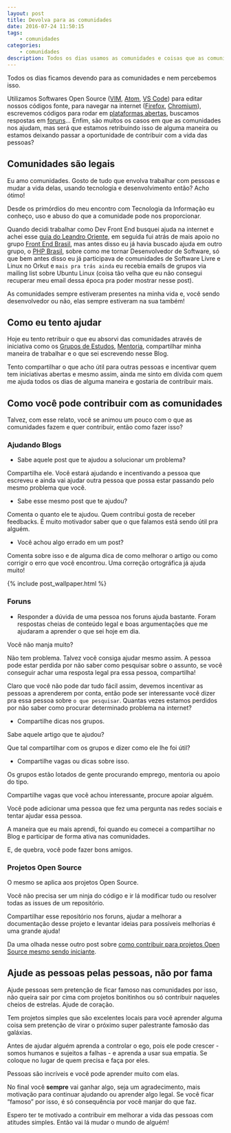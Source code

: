 ```yaml
---
layout: post
title: Devolva para as comunidades
date: 2016-07-24 11:50:15
tags: 
    - comunidades
categories:
    - comunidades
description: Todos os dias usamos as comunidades e coisas que as comunidades criam e, sem perceber, não retribuimos isso.
---
```


Todos os dias ficamos devendo para as comunidades e nem percebemos isso.

Utilizamos Softwares Open Source ([VIM](https://github.com/vim/vim), [Atom](https://github.com/atom/atom), [VS Code](https://github.com/Microsoft/vscode)) para editar nossos códigos fonte, para navegar na internet ([Firefox](https://developer.mozilla.org/pt-BR/docs/Developer_Guide/Codigo_Fonte/Downloading_Source_Archives), [Chromium](https://chromium.googlesource.com/)), escrevemos códigos para rodar em [plataformas abertas](https://github.com/nodejs/node), buscamos respostas em [foruns](https://github.com/frontendbr/forum)... Enfim, são muitos os casos em que as comunidades nos ajudam, mas será que estamos retribuindo isso de alguma maneira ou estamos deixando passar a oportunidade de contribuir com a vida das pessoas?<!--more-->

## Comunidades são legais

Eu amo comunidades. Gosto de tudo que envolva trabalhar com pessoas e mudar a vida delas, usando tecnologia e desenvolvimento então? Acho ótimo!

Desde os primórdios do meu encontro com Tecnologia da Informação eu conheço, uso e abuso do que a comunidade pode nos proporcionar.

Quando decidi trabalhar como Dev Front End busquei ajuda na internet e achei esse [guia do Leandro Oriente](https://leandrooriente.com/como-me-tornar-um-desenvolvedor-front-end/), em seguida fui atrás de mais apoio no grupo [Front End Brasil](https://www.facebook.com/groups/frontendbrasil/), mas antes disso eu já havia buscado ajuda em outro grupo, o [PHP Brasil](https://www.facebook.com/groups/nao.tem.biscoito/), sobre como me tornar Desenvolvedor de Software, só que bem antes disso eu já participava de comunidades de Software Livre e Linux no Orkut e `mais pra trás ainda` eu recebia emails de grupos via mailing list sobre Ubuntu Linux (coisa tão velha que eu não consegui recuperar meu email dessa época pra poder mostrar nesse post).

As comunidades sempre estiveram presentes na minha vida e, você sendo desenvolvedor ou não, elas sempre estiveram na sua também!

## Como eu tento ajudar

Hoje eu tento retribuir o que eu absorvi das comunidades através de iniciativa como os [Grupos de Estudos](https://github.com/training-center/study-groups), [Mentoria](https://github.com/training-center/mentoria), compartilhar minha maneira de trabalhar e o que sei escrevendo nesse Blog.

Tento compartilhar o que acho útil para outras pessoas e incentivar quem tem iniciativas abertas e mesmo assim, ainda me sinto em dívida com quem me ajuda todos os dias de alguma maneira e gostaria de contribuir mais.

## Como você pode contribuir com as comunidades

Talvez, com esse relato, você se animou um pouco com o que as comunidades fazem e quer contribuir, então como fazer isso?

### Ajudando Blogs

- Sabe aquele post que te ajudou a solucionar um problema?

Compartilha ele. Você estará ajudando e incentivando a pessoa que escreveu e ainda vai ajudar outra pessoa que possa estar passando pelo mesmo problema que você.

- Sabe esse mesmo post que te ajudou?

Comenta o quanto ele te ajudou. Quem contribui gosta de receber feedbacks. É muito motivador saber que o que falamos está sendo útil pra alguém.

- Você achou algo errado em um post?

Comenta sobre isso e de alguma dica de como melhorar o artigo ou como corrigir o erro que você encontrou. Uma correção ortográfica já ajuda muito!

{% include post_wallpaper.html %}

### Foruns

- Responder a dúvida de uma pessoa nos foruns ajuda bastante. Foram respostas cheias de conteúdo legal e boas argumentações que me ajudaram a aprender o que sei hoje em dia.

Você não manja muito?

Não tem problema. Talvez você consiga ajudar mesmo assim. A pessoa pode estar perdida por não saber como pesquisar sobre o assunto, se você conseguir achar uma resposta legal pra essa pessoa, compartilha!

Claro que você não pode dar tudo fácil assim, devemos incentivar as pessoas a aprenderem por conta, então pode ser interessante você dizer pra essa pessoa sobre `o que pesquisar`. Quantas vezes estamos perdidos por não saber como procurar determinado problema na internet?

- Compartilhe dicas nos grupos.

Sabe aquele artigo que te ajudou?

Que tal compartilhar com os grupos e dizer como ele lhe foi útil?

- Compartilhe vagas ou dicas sobre isso.

Os grupos estão lotados de gente procurando emprego, mentoria ou apoio do tipo.

Compartilhe vagas que você achou interessante, procure apoiar alguém.

Você pode adicionar uma pessoa que fez uma pergunta nas redes sociais e tentar ajudar essa pessoa.

A maneira que eu mais aprendi, foi quando eu comecei a compartilhar no Blog e participar de forma ativa nas comunidades.

E, de quebra, você pode fazer bons amigos.

### Projetos Open Source

O mesmo se aplica aos projetos Open Source.

Você não precisa ser um ninja do código e ir lá modificar tudo ou resolver todas as issues de um repositório.

Compartilhar esse repositório nos foruns, ajudar a melhorar a documentação desse projeto e levantar ideias para possíveis melhorias é uma grande ajuda!

Da uma olhada nesse outro post sobre [como contribuir para projetos Open Source mesmo sendo iniciante](/posts/contribuindo-para-projetos-open-source-no-github-mesmo-sendo-iniciante/).

## Ajude as pessoas pelas pessoas, não por fama

Ajude pessoas sem pretenção de ficar famoso nas comunidades por isso, não queira sair por cima com projetos bonitinhos ou só contribuir naqueles cheios de estrelas. Ajude de coração.

Tem projetos simples que são excelentes locais para você aprender alguma coisa sem pretenção de virar o próximo super palestrante famosão das galáxias.

Antes de ajudar alguém aprenda a controlar o ego, pois ele pode crescer - somos humanos e sujeitos a falhas - e aprenda a usar sua empatia. Se coloque no lugar de quem precisa e faça por eles.

Pessoas são incríveis e você pode aprender muito com elas.

No final você **sempre** vai ganhar algo, seja um agradecimento, mais motivação para continuar ajudando ou aprender algo legal. Se você ficar “famoso” por isso, é só consequência por você manjar do que faz.

Espero ter te motivado a contribuir em melhorar a vida das pessoas com atitudes simples. Então vai lá mudar o mundo de alguém!
